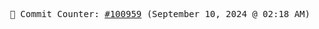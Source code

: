 <p align="center">
    <samp>
        📮 Commit Counter: <a href="https://github.com/Javascript-void0/Javascript-void0/commits/main">#100959</a> (September 10, 2024 @ 02:18 AM)
    </samp>
</p>